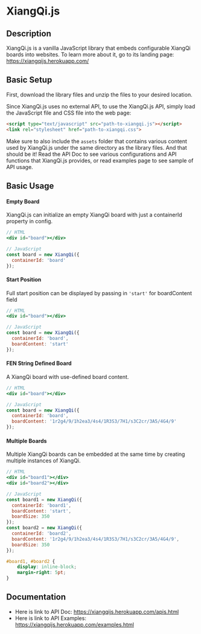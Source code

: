 # XiangQi.js

## Description

XiangQi.js is a vanilla JavaScript library that embeds configurable 
XiangQi boards into websites. To learn more about it, go to its
landing page:
https://xiangqijs.herokuapp.com/

## Basic Setup

First, download the library files and unzip the files to
your desired location.
 
Since XiangQi.js uses no external API, to use the XiangQi.js API, 
simply load the JavaScript file and CSS file into the web page:
```html
<script type="text/javascript" src="path-to-xiangqi.js"></script>
<link rel="stylesheet" href="path-to-xiangqi.css">
```

Make sure to also include the `assets` folder that contains various content used
by XiangQi.js under the same directory as the library files. And that should be it!
Read the API Doc to see various configurations and API
functions that XiangQi.js provides, or read examples page to see sample of API usage.


## Basic Usage

#### Empty Board

XiangQi.js can initialize an empty XiangQi board with just a containerId property in config.

```jsx
// HTML
<div id="board"></div>

// JavaScript
const board = new XiangQi({
  containerId: 'board'
});
```

#### Start Position

Full start position can be displayed by passing in `'start'` for boardContent field

```jsx
// HTML
<div id="board"></div>

// JavaScript
const board = new XiangQi({
  containerId: 'board',
  boardContent: 'start'
});
```

#### FEN String Defined Board

A XiangQi board with use-defined board content.

```jsx
// HTML
<div id="board"></div>

// JavaScript
const board = new XiangQi({
  containerId: 'board',
  boardContent: '1r2g4/9/1h2ea3/4s4/1R3S3/7H1/s3C2cr/3A5/4G4/9'
});
```

#### Multiple Boards

Multiple XiangQi boards can be embedded at the same time by creating
multiple instances of XiangQi.

```jsx
// HTML
<div id="board1"></div>
<div id="board2"></div>

// JavaScript
const board1 = new XiangQi({
  containerId: 'board1',
  boardContent: 'start',
  boardSize: 350
});
const board2 = new XiangQi({
  containerId: 'board2',
  boardContent: '1r2g4/9/1h2ea3/4s4/1R3S3/7H1/s3C2cr/3A5/4G4/9',
  boardSize: 350
});
```

```css
#board1, #board2 {
    display: inline-block;
    margin-right: 5pt;
}
```

## Documentation

- Here is link to API Doc: https://xiangqijs.herokuapp.com/apis.html
- Here is link to API Examples: https://xiangqijs.herokuapp.com/examples.html
